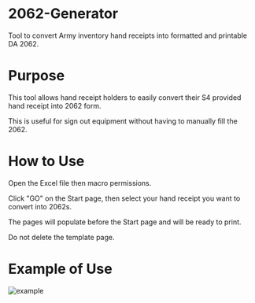 # 2062-Generator
Tool to convert Army inventory hand receipts into formatted and printable DA 2062.

# Purpose
This tool allows hand receipt holders to easily convert their S4 provided hand receipt into 2062 form.

This is useful for sign out equipment without having to manually fill the 2062.

# How to Use
Open the Excel file then macro permissions.

Click "GO" on the Start page, then select your hand receipt you want to convert into 2062s.

The pages will populate before the Start page and will be ready to print.

Do not delete the template page.

# Example of Use
![example](https://user-images.githubusercontent.com/43489192/115100779-d6a04000-9ef3-11eb-91e1-b27fdf11422c.png)
